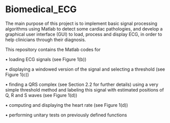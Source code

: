 # Biomedical_ECG

The main purpose of this project is to implement basic signal processing algorithms using Matlab
to detect some cardiac pathologies, and develop a graphical user interface (GUI) to load, process and
display ECG, in order to help clinicians through their diagnosis.

This repository contains the Matlab codes for

• loading ECG signals (see Figure 1(b))

• displaying a windowed version of the signal and selecting a threshold (see Figure 1(c))

• finding a QRS complex (see Section 2.2 for further details) using a very simple threshold method
and labeling this signal with estimated positions of Q, R and S waves (see Figure 1(d))

• computing and displaying the heart rate (see Figure 1(d))

• performing unitary tests on previously defined functions
